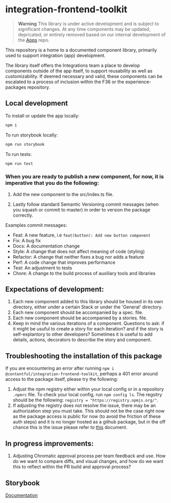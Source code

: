 # integration-frontend-toolkit

> **Warning**
> This library is under active development and is subject to significant changes. At any time components may be updated, depricated, or entirely removed based on our internal development of the [Apps](https://github.com/contentful/apps) repo.

This repository is a home to a documented component library, primarily used to support integration (app) development.

The library itself offers the Integrations team a place to develop components outside of the app itself, to support reusability as well as customizability. If deemed necessary and valid, these components can be escalated to a process of inclusion within the F36 or the experience-packages repository.

## Local development

To install or update the app locally:

```sh
npm i
```

To run storybook locally:

```sh
npm run storybook
```

To run tests:

```sh
npm run test
```

### When you are ready to publish a new component, for now, it is imperative that you do the following:

1. Add the new component to the src/index.ts file.

2. Lastly follow standard Semantic Versioning commit messages (when you squash or commit to master) in order to version the package correctly.

Examples commit messages:

- Feat: A new feature, i.e `feat(button): Add new button component`
- Fix: A bug fix
- Docs: A documentation change
- Style: A change that does not affect meaning of code (styling)
- Refactor: A change that neither fixes a bug nor adds a feature
- Perf: A code change that improves performance
- Test: An adjustment to tests
- Chore: A change to the build process of auxiliary tools and libraries

## Expectations of development:

1. Each new component added to this library should be housed in its own directory, either under a certain Stack or under the 'General' directory.
2. Each new component should be accompanied by a spec. file.
3. Each new component should be accompanied by a stories. file.
4. Keep in mind the various iterations of a component. Questions to ask: if it might be usuful to create a story for each iteration? and if the story is self-explantory to other developers? Sometimes it is useful to add details, actions, decorators to describe the story and component.

## Troubleshooting the installation of this package

If you are encountering an error after running `npm i @contentful/integration-frontend-toolkit`, perhaps a 401 error around access to the package itself, please try the following:

1. Adjust the npm registry either within your local config or in a repository `.npmrc` file. To check your local config, run `npm config ls`. The regsitry should be the following:
   `registry = "https://registry.npmjs.org/"`.
2. If adjusting the registry does not resolve the issue, there may be an authorization step you must take. This should not be the case right now as the package access is public for now (to avoid the friction of these auth steps) and it is no longer hosted as a github package, but in the off chance this is the issue please refer to [this](https://docs.github.com/en/packages/working-with-a-github-packages-registry/working-with-the-npm-registry#authenticating-with-a-personal-access-token) document.

## In progress improvements:

1. Adjusting Chromatic approval process per team feedback and use. How do we want to compare diffs, and visual changes, and how do we want this to reflect within the PR build and approval process?

## Storybook

[Documentation](https://storybook.js.org/docs/react/get-started/why-storybook)
